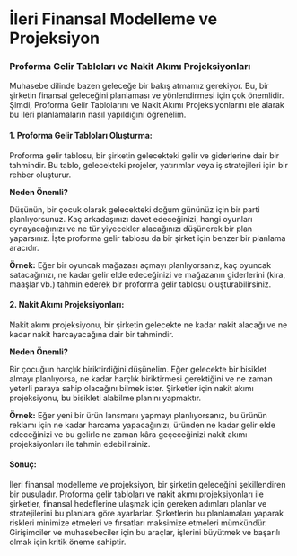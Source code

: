 # İleri Finansal Modelleme ve Projeksiyon

### **Proforma Gelir Tabloları ve Nakit Akımı Projeksiyonları**

Muhasebe dilinde bazen geleceğe bir bakış atmamız gerekiyor. Bu, bir şirketin finansal geleceğini planlaması ve yönlendirmesi için çok önemlidir. Şimdi, Proforma Gelir Tablolarını ve Nakit Akımı Projeksiyonlarını ele alarak bu ileri planlamaların nasıl yapıldığını öğrenelim.

#### **1. Proforma Gelir Tabloları Oluşturma:**

Proforma gelir tablosu, bir şirketin gelecekteki gelir ve giderlerine dair bir tahmindir. Bu tablo, gelecekteki projeler, yatırımlar veya iş stratejileri için bir rehber oluşturur.

**Neden Önemli?**

Düşünün, bir çocuk olarak gelecekteki doğum gününüz için bir parti planlıyorsunuz. Kaç arkadaşınızı davet edeceğinizi, hangi oyunları oynayacağınızı ve ne tür yiyecekler alacağınızı düşünerek bir plan yaparsınız. İşte proforma gelir tablosu da bir şirket için benzer bir planlama aracıdır.

**Örnek:** Eğer bir oyuncak mağazası açmayı planlıyorsanız, kaç oyuncak satacağınızı, ne kadar gelir elde edeceğinizi ve mağazanın giderlerini (kira, maaşlar vb.) tahmin ederek bir proforma gelir tablosu oluşturabilirsiniz.

#### **2. Nakit Akımı Projeksiyonları:**

Nakit akımı projeksiyonu, bir şirketin gelecekte ne kadar nakit alacağı ve ne kadar nakit harcayacağına dair bir tahmindir.

**Neden Önemli?**

Bir çocuğun harçlık biriktirdiğini düşünelim. Eğer gelecekte bir bisiklet almayı planlıyorsa, ne kadar harçlık biriktirmesi gerektiğini ve ne zaman yeterli paraya sahip olacağını bilmek ister. Şirketler için nakit akımı projeksiyonu, bu bisikleti alabilme planını yapmaktır.

**Örnek:** Eğer yeni bir ürün lansmanı yapmayı planlıyorsanız, bu ürünün reklamı için ne kadar harcama yapacağınızı, üründen ne kadar gelir elde edeceğinizi ve bu gelirle ne zaman kâra geçeceğinizi nakit akımı projeksiyonları ile tahmin edebilirsiniz.

#### **Sonuç:**

İleri finansal modelleme ve projeksiyon, bir şirketin geleceğini şekillendiren bir pusuladır. Proforma gelir tabloları ve nakit akımı projeksiyonları ile şirketler, finansal hedeflerine ulaşmak için gereken adımları planlar ve stratejilerini bu planlara göre ayarlarlar. Şirketlerin bu planlamaları yaparak riskleri minimize etmeleri ve fırsatları maksimize etmeleri mümkündür. Girişimciler ve muhasebeciler için bu araçlar, işlerini büyütmek ve başarılı olmak için kritik öneme sahiptir.
